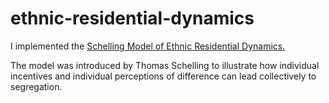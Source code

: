 # ethnic-residential-dynamics

I implemented the [Schelling Model of Ethnic Residential Dynamics.](http://jasss.soc.surrey.ac.uk/15/1/6.html)

The model was introduced by Thomas Schelling to illustrate how individual incentives and individual perceptions of difference can lead collectively to segregation.
